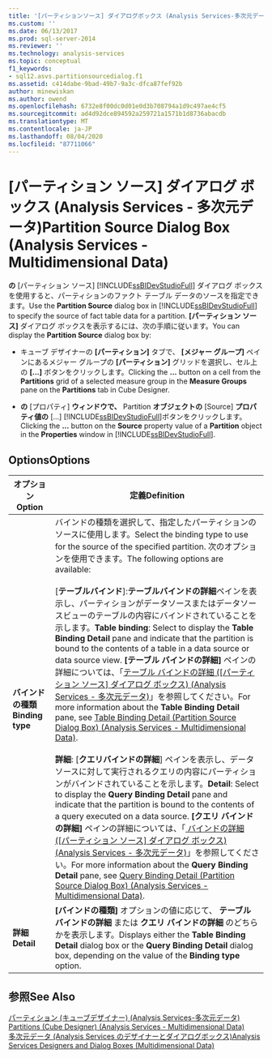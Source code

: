 ```yaml
---
title: '[パーティションソース] ダイアログボックス (Analysis Services-多次元データ) |Microsoft Docs'
ms.custom: ''
ms.date: 06/13/2017
ms.prod: sql-server-2014
ms.reviewer: ''
ms.technology: analysis-services
ms.topic: conceptual
f1_keywords:
- sql12.asvs.partitionsourcedialog.f1
ms.assetid: c414dabe-9bad-49b7-9a3c-dfca87fef92b
author: minewiskan
ms.author: owend
ms.openlocfilehash: 6732e8f00dc0d01e0d3b708794a1d9c497ae4cf5
ms.sourcegitcommit: ad4d92dce894592a259721a1571b1d8736abacdb
ms.translationtype: MT
ms.contentlocale: ja-JP
ms.lasthandoff: 08/04/2020
ms.locfileid: "87711066"
---
```

# <a name="partition-source-dialog-box-analysis-services---multidimensional-data"></a><span data-ttu-id="81947-102">[パーティション ソース] ダイアログ ボックス (Analysis Services - 多次元データ)</span><span class="sxs-lookup"><span data-stu-id="81947-102">Partition Source Dialog Box (Analysis Services - Multidimensional Data)</span></span>
  <span data-ttu-id="81947-103">**の** [パーティション ソース] [!INCLUDE[ssBIDevStudioFull](../includes/ssbidevstudiofull-md.md)] ダイアログ ボックスを使用すると、パーティションのファクト テーブル データのソースを指定できます。</span><span class="sxs-lookup"><span data-stu-id="81947-103">Use the **Partition Source** dialog box in [!INCLUDE[ssBIDevStudioFull](../includes/ssbidevstudiofull-md.md)] to specify the source of fact table data for a partition.</span></span> <span data-ttu-id="81947-104">**[パーティション ソース]** ダイアログ ボックスを表示するには、次の手順に従います。</span><span class="sxs-lookup"><span data-stu-id="81947-104">You can display the **Partition Source** dialog box by:</span></span>  
  
-   <span data-ttu-id="81947-105">キューブ デザイナーの **[パーティション]** タブで、 **[メジャー グループ]** ペインにあるメジャー グループの **[パーティション]** グリッドを選択し、セル上の **[...]** ボタンをクリックします。</span><span class="sxs-lookup"><span data-stu-id="81947-105">Clicking the **...** button on a cell from the **Partitions** grid of a selected measure group in the **Measure Groups** pane on the **Partitions** tab in Cube Designer.</span></span>  
  
-   <span data-ttu-id="81947-106">**の** [プロパティ] **ウィンドウで、** Partition **オブジェクトの** [Source] **プロパティ値の** [...] [!INCLUDE[ssBIDevStudioFull](../includes/ssbidevstudiofull-md.md)]ボタンをクリックします。</span><span class="sxs-lookup"><span data-stu-id="81947-106">Clicking the **...** button on the **Source** property value of a **Partition** object in the **Properties** window in [!INCLUDE[ssBIDevStudioFull](../includes/ssbidevstudiofull-md.md)].</span></span>  
  
## <a name="options"></a><span data-ttu-id="81947-107">Options</span><span class="sxs-lookup"><span data-stu-id="81947-107">Options</span></span>  
  
|<span data-ttu-id="81947-108">オプション</span><span class="sxs-lookup"><span data-stu-id="81947-108">Option</span></span>|<span data-ttu-id="81947-109">定義</span><span class="sxs-lookup"><span data-stu-id="81947-109">Definition</span></span>|  
|------------|----------------|  
|<span data-ttu-id="81947-110">**バインドの種類**</span><span class="sxs-lookup"><span data-stu-id="81947-110">**Binding type**</span></span>|<span data-ttu-id="81947-111">バインドの種類を選択して、指定したパーティションのソースに使用します。</span><span class="sxs-lookup"><span data-stu-id="81947-111">Select the binding type to use for the source of the specified partition.</span></span> <span data-ttu-id="81947-112">次のオプションを使用できます。</span><span class="sxs-lookup"><span data-stu-id="81947-112">The following options are available:</span></span><br /><br /> <span data-ttu-id="81947-113">[**テーブルバインド**]:**テーブルバインドの詳細**ペインを表示し、パーティションがデータソースまたはデータソースビューのテーブルの内容にバインドされていることを示します。</span><span class="sxs-lookup"><span data-stu-id="81947-113">**Table binding**: Select to display the **Table Binding Detail** pane and indicate that the partition is bound to the contents of a table in a data source or data source view.</span></span> <span data-ttu-id="81947-114">**[テーブル バインドの詳細]** ペインの詳細については、「[テーブル バインドの詳細 &#40;[パーティション ソース] ダイアログ ボックス&#41; &#40;Analysis Services - 多次元データ&#41;](table-binding-partition-source-dialog-analysis-services-multidimensional-data.md)」を参照してください。</span><span class="sxs-lookup"><span data-stu-id="81947-114">For more information about the **Table Binding Detail** pane, see [Table Binding Detail &#40;Partition Source Dialog Box&#41; &#40;Analysis Services - Multidimensional Data&#41;](table-binding-partition-source-dialog-analysis-services-multidimensional-data.md).</span></span><br /><br /> <span data-ttu-id="81947-115">**詳細**: [**クエリバインドの詳細**] ペインを表示し、データソースに対して実行されるクエリの内容にパーティションがバインドされていることを示します。</span><span class="sxs-lookup"><span data-stu-id="81947-115">**Detail**: Select to display the **Query Binding Detail** pane and indicate that the partition is bound to the contents of a query executed on a data source.</span></span> <span data-ttu-id="81947-116">**[クエリ バインドの詳細]** ペインの詳細については、「[ バインドの詳細 &#40;[パーティション ソース] ダイアログ ボックス&#41; &#40;Analysis Services - 多次元データ&#41;](query-binding-partition-source-dialog-analysis-services-multidimensional-data.md)」を参照してください。</span><span class="sxs-lookup"><span data-stu-id="81947-116">For more information about the **Query Binding Detail** pane, see [Query Binding Detail &#40;Partition Source Dialog Box&#41; &#40;Analysis Services - Multidimensional Data&#41;](query-binding-partition-source-dialog-analysis-services-multidimensional-data.md).</span></span>|  
|<span data-ttu-id="81947-117">**詳細**</span><span class="sxs-lookup"><span data-stu-id="81947-117">**Detail**</span></span>|<span data-ttu-id="81947-118">**[バインドの種類]** オプションの値に応じて、 **テーブル バインドの詳細** または **クエリ バインドの詳細** のどちらかを表示します。</span><span class="sxs-lookup"><span data-stu-id="81947-118">Displays either the **Table Binding Detail** dialog box or the **Query Binding Detail** dialog box, depending on the value of the **Binding type** option.</span></span>|  
  
## <a name="see-also"></a><span data-ttu-id="81947-119">参照</span><span class="sxs-lookup"><span data-stu-id="81947-119">See Also</span></span>  
 <span data-ttu-id="81947-120">[パーティション &#40;キューブデザイナー&#41; &#40;Analysis Services-多次元データ&#41;](partitions-cube-designer-analysis-services-multidimensional-data.md) </span><span class="sxs-lookup"><span data-stu-id="81947-120">[Partitions &#40;Cube Designer&#41; &#40;Analysis Services - Multidimensional Data&#41;](partitions-cube-designer-analysis-services-multidimensional-data.md) </span></span>  
 [<span data-ttu-id="81947-121">多次元データ &#40;Analysis Services のデザイナーとダイアログボックス&#41;</span><span class="sxs-lookup"><span data-stu-id="81947-121">Analysis Services Designers and Dialog Boxes &#40;Multidimensional Data&#41;</span></span>](analysis-services-designers-and-dialog-boxes-multidimensional-data.md)  
  
  
